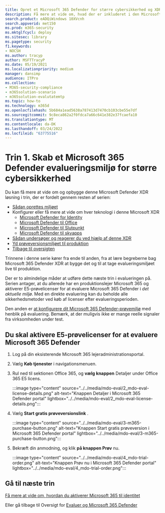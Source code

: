 ```yaml
---
title: Opret et Microsoft 365 Defender for større cybersikkerhed og XDR
description: Få mere at vide om, hvad der er inkluderet i den Microsoft 365 Defender XDR, du vil evaluere, og se dit Microsoft 365 Defender-prøvelaboratorium eller pilotmiljø ved at aktivere prøvelicenser. Start din XDR-cybersikkerhedsrejse her, og lær, hvordan du tager testen for at producere.
search.product: eADQiWindows 10XVcnh
search.appverid: met150
ms.prod: m365-security
ms.mktglfcycl: deploy
ms.sitesec: library
ms.pagetype: security
f1.keywords:
- NOCSH
ms.author: tracyp
author: MSFTTracyP
ms.date: 05/19/2021
ms.localizationpriority: medium
manager: dansimp
audience: ITPro
ms.collection:
- M365-security-compliance
- m365solution-scenario
- m365solution-evalutatemtp
ms.topic: how-to
ms.technology: m365d
ms.openlocfilehash: 5b684a1ead5638a787413d7470cb103cbe55e7df
ms.sourcegitcommit: 9c8eca862a2f0fdca7a66c641e382e37fcaefa10
ms.translationtype: MT
ms.contentlocale: da-DK
ms.lasthandoff: 03/24/2022
ms.locfileid: "63775516"
---
```

# <a name="step-1-create-the-microsoft-365-defender-evaluation-environment-for-greater-cyber-security"></a>Trin 1. Skab et Microsoft 365 Defender evalueringsmiljø for større cybersikkerhed

Du kan få mere at vide om og opbygge denne Microsoft Defender XDR løsning i trin, der er fordelt gennem resten af serien:

- [Sådan oprettes miljøet](eval-create-eval-environment.md)
- Konfigurer eller få mere at vide om hver teknologi i denne Microsoft XDR
    - [Microsoft Defender for Identity](eval-defender-identity-overview.md)
    - [Microsoft Defender til Office](eval-defender-office-365-overview.md)
    - [Microsoft Defender til Slutpunkt](eval-defender-endpoint-overview.md)
    - [Microsoft Defender til skyapps](eval-defender-mcas-overview.md)
- [Sådan undersøger og reagerer du ved hjælp af denne XDR](eval-defender-investigate-respond.md)
- [Yd prøveversionsmiljøet til produktion](eval-defender-promote-to-production.md)
- [Tilbage til oversigten](eval-overview.md)

Trinnene i denne serie kører fra ende til anden, fra at lære begreberne bag Microsoft 365 Defender XDR at bygge det og til at tage evalueringsmiljøet live til produktion.

Der er to almindelige måder at udføre dette næste trin i evalueringen på. Serien antager, at du allerede har en produktionslejer Microsoft 365 og aktiverer E5-prøvelicenser for at evaluere Microsoft 365 Defender i *det aktuelle miljø*. Med en direkte evaluering kan du beholde alle sikkerhedsmetoder ved køb af licenser efter evalueringsperioden.

Den anden er [at konfigurere dit Microsoft 365 Defender-prøvemiljø](setup-m365deval.md) med henblik på evaluering. Bemærk, at der muligvis ikke er mange reelle signaler fra virksomheden under test.

## <a name="you-will-need-to-activate-e5-trial-licenses-to-evaluate-microsoft-365-defender"></a>Du skal aktivere E5-prøvelicenser for at evaluere Microsoft 365 Defender

1. Log på din eksisterende Microsoft 365 lejeradministrationsportal.
2. Vælg **Køb tjenester** i navigationsmenuen.
3. Rul ned til sektionen Office 365, og **vælg knappen** Detaljer under Office 365 E5 licens.

   :::image type="content" source="../../media/mdo-eval/2_mdo-eval-license-details.png" alt-text="Knappen Detaljer i Microsoft 365 Defender portal" lightbox="../../media/mdo-eval/2_mdo-eval-license-details.png":::

4. Vælg **Start gratis prøveversionslink** .

   :::image type="content" source="../../media/mdo-eval/3-m365-purchase-button.png" alt-text="Knappen Start gratis prøveversion i Microsoft 365 Defender portal" lightbox="../../media/mdo-eval/3-m365-purchase-button.png":::

5. Bekræft din anmodning, og klik **på knappen Prøv** nu.

   :::image type="content" source="../../media/mdo-eval/4_mdo-trial-order.png" alt-text="Knappen Prøv nu i Microsoft 365 Defender portal" lightbox="../../media/mdo-eval/4_mdo-trial-order.png":::

## <a name="go-to-the-next-step"></a>Gå til næste trin

[Få mere at vide om, hvordan du aktiverer Microsoft 365 til identitet](eval-defender-identity-overview.md)

Eller gå tilbage til Oversigt for [Evaluer og Microsoft 365 Defender](eval-overview.md)
